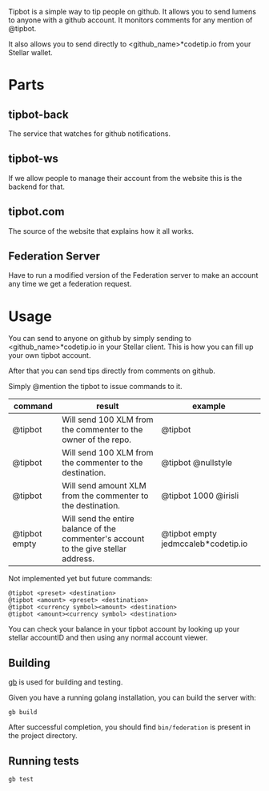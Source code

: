 
Tipbot is a simple way to tip people on github. It allows you to send lumens to anyone with a github account. It monitors comments for any mention of @tipbot.

It also allows you to send directly to <github_name>*codetip.io from your Stellar wallet.

# Parts

## tipbot-back
The service that watches for github notifications.

## tipbot-ws
If we allow people to manage their account from the website this is the backend for that.

## tipbot.com
The source of the website that explains how it all works.

## Federation Server
Have to run a modified version of the Federation server to make an account any time we get a federation request.

# Usage
You can send to anyone on github by simply sending to <github_name>*codetip.io in your Stellar client. This is how you can fill up your own tipbot account.

After that you can send tips directly from comments on github.

Simply @mention the tipbot to issue commands to it.

command | result | example
-----|----|------
@tipbot | Will send 100 XLM from the commenter to the owner of the repo. | @tipbot
@tipbot <destination> | Will send 100 XLM from the commenter to the destination. | @tipbot @nullstyle
@tipbot <amount> <destination> | Will send amount XLM from the commenter to the destination. | @tipbot 1000 @irisli
@tipbot empty <stellar address or account ID> | Will send the entire balance of the commenter's account to the give stellar address. | @tipbot empty jedmccaleb*codetip.io

Not implemented yet but future commands:
```
@tipbot <preset> <destination>
@tipbot <amount> <preset> <destination>
@tipbot <currency symbol><amount> <destination>
@tipbot <amount><currency symbol> <destination>
```

You can check your balance in your tipbot account by looking up your stellar accountID and then using any normal account viewer.


## Building

[gb](http://getgb.io) is used for building and testing.

Given you have a running golang installation, you can build the server with:

```
gb build
```

After successful completion, you should find `bin/federation` is present in the project directory.

## Running tests

```
gb test
```
